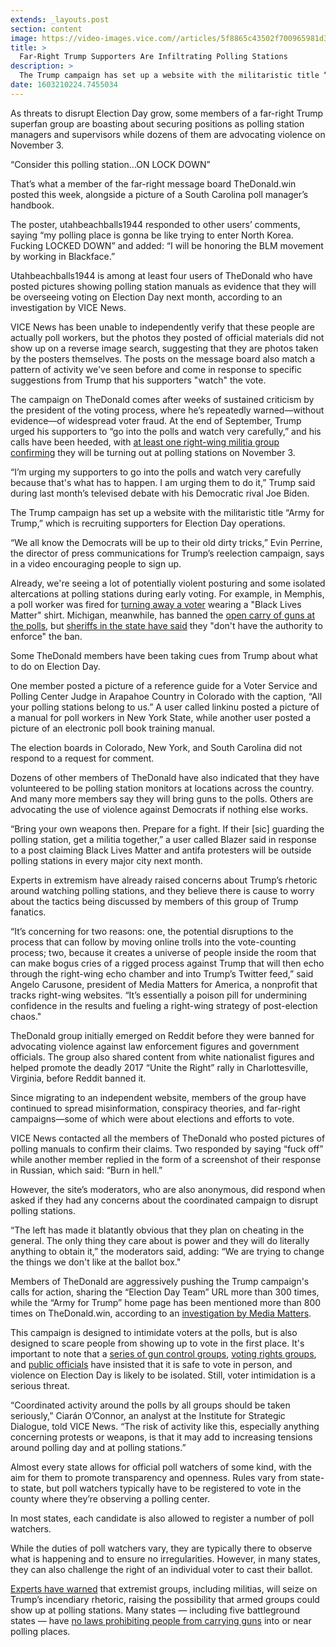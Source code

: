 ```yaml
--- 
extends: _layouts.post 
section: content 
image: https://video-images.vice.com//articles/5f8865c43502f700965981d3/lede/1603205708374-gettyimages-1229172865.jpeg?image-resize-opts=Y3JvcD0xeHc6MC44NDM3NXhoO2NlbnRlcixjZW50ZXImcmVzaXplPTEyMDA6KiZyZXNpemU9MTIwMDoq 
title: > 
  Far-Right Trump Supporters Are Infiltrating Polling Stations 
description: > 
  The Trump campaign has set up a website with the militaristic title “Army for Trump,” which is recruiting supporters for Election Day operations.Already, we're seeing a lot of potentially violent posturing and some isolated altercations at polling stations during early voting.Some TheDonald members have been taking cues from Trump about what to do on Election Day.TheDonald group initially emerged on Reddit before they were banned for advocating violence against law enforcement figures and government officials.VICE News contacted all the members of TheDonald who posted pictures of polling manuals to confirm their claims. 
date: 1603210224.7455034 
--- 
```

<div><span class="abc__textblock size--article"><p>As threats to disrupt Election Day grow, some members of a far-right Trump superfan group are boasting about securing positions as polling station managers and supervisors while dozens of them are advocating violence on November 3.</p>
</span><span class="abc__textblock size--article"><p>&#8220;Consider this polling station...ON LOCK DOWN&#8221;</p>
</span><span class="abc__textblock size--article"><p>That&#8217;s what a member of the far-right message board TheDonald.win posted this week, alongside a picture of a South Carolina poll manager&#8217;s handbook.</p>
</span><p></p><span class="abc__textblock size--article"><p>The poster, utahbeachballs1944 responded to other users&#8217; comments, saying &#8220;my polling place is gonna be like trying to enter North Korea. Fucking LOCKED DOWN&#8221; and added: &#8220;I will be honoring the BLM movement by working in Blackface.&#8221;</p>
</span><span class="abc__textblock size--article"><p>Utahbeachballs1944 is among at least four users of TheDonald who have posted pictures showing polling station manuals as evidence that they will be overseeing voting on Election Day next month, according to an investigation by VICE News.</p>
</span><span class="abc__textblock size--article"><p>VICE News has been unable to independently verify that these people are actually poll workers, but the photos they posted of official materials did not show up on a reverse image search, suggesting that they are photos taken by the posters themselves. The posts on the message board also match a pattern of activity we've seen before and come in response to specific suggestions from Trump that his supporters "watch" the vote.</p>
</span><span class="abc__textblock size--article"><p>The campaign on TheDonald comes after weeks of sustained criticism by the president of the voting process, where he&#8217;s repeatedly warned&#8212;without evidence&#8212;of widespread voter fraud. At the end of September, Trump  urged his supporters to &#8220;go into the polls and watch very carefully,&#8221; and his calls have been heeded, with <a href="https://www.latimes.com/world-nation/story/2020-10-10/what-happens-if-armed-right-wing-groups-polls">at least one right-wing militia group confirming</a> they will be turning out at polling stations on November 3.</p>
</span><span class="abc__textblock size--article"><p>&#8220;I&#8217;m urging my supporters to go into the polls and watch very carefully because that's what has to happen. I am urging them to do it,&#8221; Trump said during last month&#8217;s televised debate with his Democratic rival Joe Biden.</p>
</span><p></p><span class="abc__textblock size--article"><p>The Trump campaign has set up a website with the militaristic title &#8220;Army for Trump,&#8221; which is recruiting supporters for Election Day operations.</p>
</span><span class="abc__textblock size--article"><p>&#8220;We all know the Democrats will be up to their old dirty tricks,&#8221; Evin Perrine, the director of press communications for Trump&#8217;s reelection campaign, says in a video encouraging people to sign up.</p>
</span><span class="abc__textblock size--article"><p>Already, we're seeing a lot of potentially violent posturing and some isolated altercations at polling stations during early voting. For example, in Memphis, a poll worker was fired for <a href="https://www.nbcnews.com/politics/2020-election/poll-worker-fired-turning-away-memphis-voters-wearing-black-lives-n1243964">turning away a voter</a> wearing a "Black Lives Matter" shirt. Michigan, meanwhile, has banned the <a href="https://www.cbsnews.com/news/michigan-eleciton-day-ban-open-carry-guns-polling-places/">open carry of guns at the polls</a>, but <a href="https://www.detroitnews.com/story/news/politics/2020/10/19/michigan-police-chiefs-leader-open-carry-ban-polls-not-based-law/3713235001/">sheriffs in the state have said</a> they "don't have the authority to enforce" the ban.</p>
</span><span class="abc__textblock size--article"><p>Some TheDonald members have been taking cues from Trump about what to do on Election Day.</p>
</span><span class="abc__textblock size--article"><p>One member posted a picture of a reference guide for a Voter Service and Polling Center Judge in Arapahoe Country in Colorado with the caption, &#8220;All your polling stations belong to us.&#8221; A user called linkinu posted a picture of a manual for poll workers in New York State, while another user posted a picture of an electronic poll book training manual.</p>
</span><span class="abc__textblock size--article"><p>The election boards in Colorado, New York, and South Carolina did not respond to a request for comment.</p>
</span><span class="abc__textblock size--article"><p>Dozens of other members of TheDonald have also indicated that they have volunteered to be polling station monitors at locations across the country. And many more members say they will bring guns to the polls. Others are advocating the use of violence against Democrats if nothing else works.</p>
</span><p></p><span class="abc__textblock size--article"><p>&#8220;Bring your own weapons then. Prepare for a fight. If their [sic] guarding the polling station, get a militia together,&#8221; a user called Blazer said in response to a post claiming Black Lives Matter and antifa protesters will be outside polling stations in every major city next month.</p>
</span><span class="abc__textblock size--article"><p>Experts in extremism have already raised concerns about Trump&#8217;s rhetoric around watching polling stations, and they believe there is cause to worry about the tactics being discussed by members of this group of Trump fanatics.</p>
</span><span class="abc__textblock size--article"><p>&#8220;It&#8217;s concerning for two reasons: one, the potential disruptions to the process that can follow by moving online trolls into the vote-counting process; two, because it creates a universe of people inside the room that can make bogus cries of a rigged process against Trump that will then echo through the right-wing echo chamber and into Trump&#8217;s Twitter feed,&#8221; said Angelo Carusone, president of Media Matters for America, a nonprofit that tracks right-wing websites. &#8220;It&#8217;s essentially a poison pill for undermining confidence in the results and fueling a right-wing strategy of post-election chaos."</p>
</span><span class="abc__textblock size--article"><p>TheDonald group initially emerged on Reddit before they were banned for advocating violence against law enforcement figures and government officials. The group also shared content from white nationalist figures and helped promote the deadly 2017 &#8220;Unite the Right&#8221; rally in Charlottesville, Virginia, before Reddit banned it.</p>
</span><p></p><span class="abc__textblock size--article"><p>Since migrating to an independent website, members of the group have continued to spread misinformation, conspiracy theories, and far-right campaigns&#8212;some of which were about elections and efforts to vote.</p>
</span><span class="abc__textblock size--article"><p>VICE News contacted all the members of TheDonald who posted pictures of polling manuals to confirm their claims. Two responded by saying &#8220;fuck off&#8221; while another member replied in the form of a screenshot of their response in Russian, which said: &#8220;Burn in hell.&#8221;</p>
</span><span class="abc__textblock size--article"><p>However, the site&#8217;s moderators, who are also anonymous, did respond when asked if they had any concerns about the coordinated campaign to disrupt polling stations.</p>
</span><span class="abc__textblock size--article"><p>&#8220;The left has made it blatantly obvious that they plan on cheating in the general. The only thing they care about is power and they will do literally anything to obtain it,&#8221; the moderators said, adding: &#8220;We are trying to change the things we don't like at the ballot box."</p>
</span><span class="abc__textblock size--article"><p>Members of TheDonald are aggressively pushing the Trump campaign's calls for action, sharing the &#8220;Election Day Team&#8221; URL more than 300 times, while the &#8220;Army for Trump&#8221; home page has been mentioned more than 800 times on TheDonald.win, according to an <a href="https://www.mediamatters.org/maga-trolls/users-far-right-message-board-have-repeatedly-promoted-trump-campaign-poll-watching">investigation by Media Matters</a>.</p>
</span><span class="abc__textblock size--article"><p>This campaign is designed to intimidate voters at the polls, but is also designed to scare people from showing up to vote in the first place. It's important to note that a <a href="https://giffords.org/lawcenter/report/preventing-armed-voter-intimidation-a-state-by-state-analysis/">series of gun control groups</a>, <a href="https://letamericavote.wpengine.com">voting rights groups</a>, and <a href="https://www.inquirer.com/politics/election/philadelphia-trump-debate-voter-intimidation-20200930.html?cid=Philly.com+Twitter&amp;utm_medium=social&amp;utm_source=t.co&amp;utm_campaign=Philly.com+Twitter+Account">public officials</a> have insisted that it is safe to vote in person, and violence on Election Day is likely to be isolated. Still, voter intimidation is a serious threat.</p>
</span><p></p><span class="abc__textblock size--article"><p>&#8220;Coordinated activity around the polls by all groups should be taken seriously,&#8221; Ciar&#225;n O&#8217;Connor, an analyst at the Institute for Strategic Dialogue, told VICE News. &#8220;The risk of activity like this, especially anything concerning protests or weapons, is that it may add to increasing tensions around polling day and at polling stations.&#8221;</p>
</span><span class="abc__textblock size--article"><p>Almost every state allows for official poll watchers of some kind, with the aim for them to promote transparency and openness. Rules vary from state-to state, but poll watchers typically have to be registered to vote in the county where they&#8217;re observing a polling center.</p>
</span><span class="abc__textblock size--article"><p>In most states, each candidate is also allowed to register a number of poll watchers.</p>
</span><span class="abc__textblock size--article"><p>While the duties of poll watchers vary, they are typically there to observe what is happening and to ensure no irregularities. However, in many states, they can also challenge the right of an individual voter to cast their ballot.</p>
</span><span class="abc__textblock size--article"><p><a href="https://www.theguardian.com/world/2020/oct/09/us-militias-trump-election-day-covid-guns">Experts have warned</a> that extremist groups, including militias, will seize on Trump&#8217;s incendiary rhetoric, raising the possibility that armed groups could show up at polling stations. Many states &#8212; including five battleground states &#8212; have <a href="https://www.nytimes.com/2020/09/23/us/elections/its-legal-to-bring-guns-to-polling-places-in-five-battleground-states-a-new-study-says.html">no laws prohibiting people from carrying guns</a> into or near polling places.</p>
</span></div>